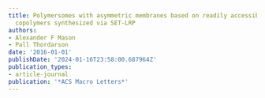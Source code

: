 ```yaml
---
title: Polymersomes with asymmetric membranes based on readily accessible di-and triblock
  copolymers synthesized via SET-LRP
authors:
- Alexander F Mason
- Pall Thordarson
date: '2016-01-01'
publishDate: '2024-01-16T23:58:00.687964Z'
publication_types:
- article-journal
publication: '*ACS Macro Letters*'
---
```

